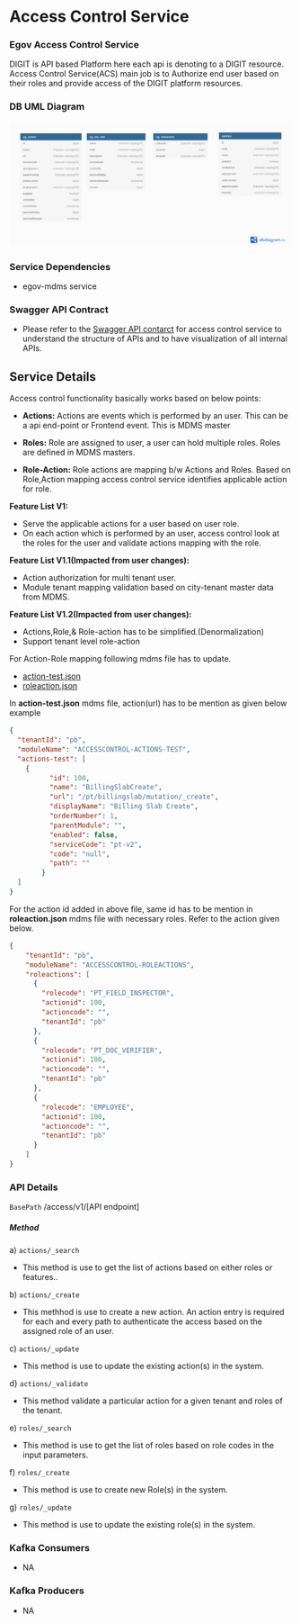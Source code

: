 # Access Control Service
### Egov Access Control Service
DIGIT is API based Platform here each api is denoting to a DIGIT resource.
Access Control Service(ACS) main job is to Authorize end user based on their roles and provide access of the DIGIT platform resources.

### DB UML Diagram

![DB UML](./images/egov-accesscontrol.png)

### Service Dependencies
- egov-mdms service

### Swagger API Contract

- Please refer to the [Swagger API contarct](https://editor.swagger.io/?url=https://raw.githubusercontent.com/egovernments/egov-services/master/docs/egov-accesscontrol/contracts/v1-0-1.yml#!/) for access control service to understand the structure of APIs and to have visualization of all internal APIs.

## Service Details

Access control functionality basically works based on below points:

- **Actions:** Actions are events which is performed by an user. This can be a api end-point or Frontend event. This is MDMS master

- **Roles:** Role are assigned to user, a user can hold multiple roles. Roles are defined in MDMS masters.

- **Role-Action:** Role actions are mapping b/w Actions and Roles. Based on Role,Action  mapping access control service identifies applicable action for role.    

**Feature List V1:**
- Serve the applicable actions for a user based on user role.
- On each action which is performed by an user, access control look at the roles for the user and validate actions mapping with the role.

**Feature List V1.1(Impacted from user changes):**
- Action authorization for multi tenant user.
- Module tenant mapping validation based on city-tenant master data from MDMS.

**Feature List V1.2(Impacted from user changes):**
- Actions,Role,& Role-action has to be simplified.(Denormalization)
- Support tenant level role-action

For Action-Role mapping following mdms file has to update.
- [action-test.json](https://raw.githubusercontent.com/egovernments/egov-mdms-data/master/data/pb/ACCESSCONTROL-ACTIONS-TEST/actions-test.json)
- [roleaction.json](https://raw.githubusercontent.com/egovernments/egov-mdms-data/master/data/pb/ACCESSCONTROL-ROLEACTIONS/roleactions.json)

In **action-test.json** mdms file, action(url) has to be mention as given below example
```json
{
  "tenantId": "pb",
  "moduleName": "ACCESSCONTROL-ACTIONS-TEST",
  "actions-test": [
    {
          "id": 100,
          "name": "BillingSlabCreate",
          "url": "/pt/billingslab/mutation/_create",
          "displayName": "Billing Slab Create",
          "orderNumber": 1,
          "parentModule": "",
          "enabled": false,
          "serviceCode": "pt-v2",
          "code": "null",
          "path": ""
        }
  ]
}
````

For the action id added in above file, same id has to be mention in **roleaction.json** mdms file with necessary roles.
Refer to the action given below.
```json
{
    "tenantId": "pb",
    "moduleName": "ACCESSCONTROL-ROLEACTIONS",
    "roleactions": [
      {
        "rolecode": "PT_FIELD_INSPECTOR",
        "actionid": 100,
        "actioncode": "",
        "tenantId": "pb"
      },
      {
        "rolecode": "PT_DOC_VERIFIER",
        "actionid": 100,
        "actioncode": "",
        "tenantId": "pb"
      },
      {
        "rolecode": "EMPLOYEE",
        "actionid": 100,
        "actioncode": "",
        "tenantId": "pb"
      }
    ]
}
````

### API Details

`BasePath` /access/v1/[API endpoint]

##### Method

a) `actions/_search`

- This method is use to get the list of actions based on either roles or features..

b) `actions/_create`

- This methhod is use to create a new action. An action entry is required for each and every path to authenticate the access based on the assigned role of an user.

c) `actions/_update`

- This method is use to update the existing action(s) in the system.

d} `actions/_validate`

- This method validate a particular action for a given tenant and roles of the tenant.

e) `roles/_search`

- This method is use to get the list of roles based on role codes in the input parameters.

f) `roles/_create`

- This method is use to create new Role(s) in the system.

g) `roles/_update`

- This method is use to update the existing role(s) in the system.

### Kafka Consumers

- NA
### Kafka Producers

- NA
